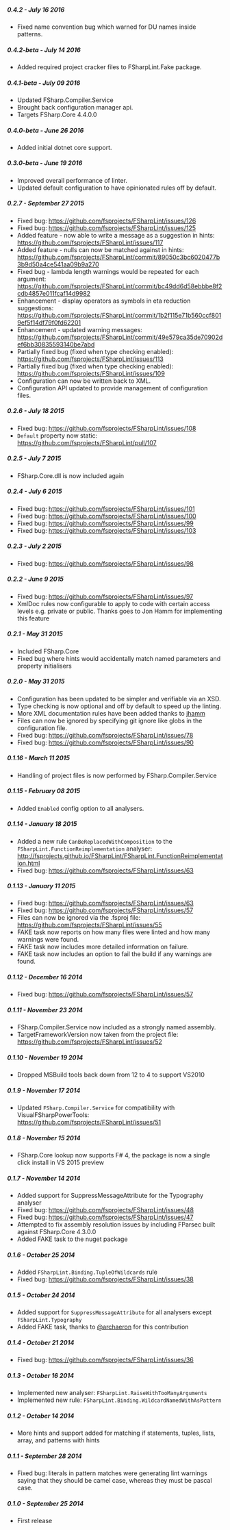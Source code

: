 ##### 0.4.2 - July 16 2016

* Fixed name convention bug which warned for DU names inside patterns.

##### 0.4.2-beta - July 14 2016

* Added required project cracker files to FSharpLint.Fake package.

##### 0.4.1-beta - July 09 2016

* Updated FSharp.Compiler.Service
* Brought back configuration manager api.
* Targets FSharp.Core 4.4.0.0

##### 0.4.0-beta - June 26 2016

* Added initial dotnet core support.

##### 0.3.0-beta - June 19 2016

* Improved overall performance of linter.
* Updated default configuration to have opinionated rules off by default.

##### 0.2.7 - September 27 2015

* Fixed bug: https://github.com/fsprojects/FSharpLint/issues/126
* Fixed bug: https://github.com/fsprojects/FSharpLint/issues/125
* Added feature - now able to write a message as a suggestion in hints: https://github.com/fsprojects/FSharpLint/issues/117
* Added feature - nulls can now be matched against in hints: https://github.com/fsprojects/FSharpLint/commit/89050c3bc6020477b3b9d50a4ce541aa09b9a270
* Fixed bug - lambda length warnings would be repeated for each argument: https://github.com/fsprojects/FSharpLint/commit/bc49dd6d58ebbbe8f2cdb4857e011fcaf14d9982
* Enhancement - display operators as symbols in eta reduction suggestions: https://github.com/fsprojects/FSharpLint/commit/1b2f115e71b560ccf8019ef5f14df79f0fd62201
* Enhancement - updated warning messages: https://github.com/fsprojects/FSharpLint/commit/49e579ca35de70902def6bb30835593140be7abd
* Partially fixed bug (fixed when type checking enabled): https://github.com/fsprojects/FSharpLint/issues/113
* Partially fixed bug (fixed when type checking enabled): https://github.com/fsprojects/FSharpLint/issues/109
* Configuration can now be written back to XML.
* Configuration API updated to provide management of configuration files.

##### 0.2.6 - July 18 2015

* Fixed bug: https://github.com/fsprojects/FSharpLint/issues/108
* `Default` property now static: https://github.com/fsprojects/FSharpLint/pull/107

##### 0.2.5 - July 7 2015

* FSharp.Core.dll is now included again

##### 0.2.4 - July 6 2015

* Fixed bug: https://github.com/fsprojects/FSharpLint/issues/101
* Fixed bug: https://github.com/fsprojects/FSharpLint/issues/100
* Fixed bug: https://github.com/fsprojects/FSharpLint/issues/99
* Fixed bug: https://github.com/fsprojects/FSharpLint/issues/103

##### 0.2.3 - July 2 2015

* Fixed bug: https://github.com/fsprojects/FSharpLint/issues/98

##### 0.2.2 - June 9 2015

* Fixed bug: https://github.com/fsprojects/FSharpLint/issues/97 
* XmlDoc rules now configurable to apply to code with certain access levels e.g. private or public. Thanks goes to Jon Hamm for implementing this feature

##### 0.2.1 - May 31 2015

* Included FSharp.Core 
* Fixed bug where hints would accidentally match named parameters and property initialisers

##### 0.2.0 - May 31 2015

* Configuration has been updated to be simpler and verifiable via an XSD.
* Type checking is now optional and off by default to speed up the linting.
* More XML documentation rules have been added thanks to [jhamm](https://github.com/jhamm)
* Files can now be ignored by specifying git ignore like globs in the configuration file.
* Fixed bug: https://github.com/fsprojects/FSharpLint/issues/78
* Fixed bug: https://github.com/fsprojects/FSharpLint/issues/90

##### 0.1.16 - March 11 2015

* Handling of project files is now performed by FSharp.Compiler.Service

##### 0.1.15 - February 08 2015

* Added `Enabled` config option to all analysers.

##### 0.1.14 - January 18 2015

* Added a new rule `CanBeReplacedWithComposition` to the `FSharpLint.FunctionReimplementation` analyser: http://fsprojects.github.io/FSharpLint/FSharpLint.FunctionReimplementation.html
* Fixed bug: https://github.com/fsprojects/FSharpLint/issues/63

##### 0.1.13 - January 11 2015

* Fixed bug: https://github.com/fsprojects/FSharpLint/issues/63
* Fixed bug: https://github.com/fsprojects/FSharpLint/issues/57
* Files can now be ignored via the .fsproj file: https://github.com/fsprojects/FSharpLint/issues/55
* FAKE task now reports on how many files were linted and how many warnings were found.
* FAKE task now includes more detailed information on failure.
* FAKE task now includes an option to fail the build if any warnings are found.

##### 0.1.12 - December 16 2014

* Fixed bug: https://github.com/fsprojects/FSharpLint/issues/57

##### 0.1.11 - November 23 2014

* FSharp.Compiler.Service now included as a strongly named assembly.
* TargetFrameworkVersion now taken from the project file: https://github.com/fsprojects/FSharpLint/issues/52

##### 0.1.10 - November 19 2014

* Dropped MSBuild tools back down from 12 to 4 to support VS2010

##### 0.1.9 - November 17 2014

* Updated `FSharp.Compiler.Service` for compatibility with VisualFSharpPowerTools: https://github.com/fsprojects/FSharpLint/issues/51

##### 0.1.8 - November 15 2014

* FSharp.Core lookup now supports F# 4, the package is now a single click install in VS 2015 preview

##### 0.1.7 - November 14 2014

* Added support for SuppressMessageAttribute for the Typography analyser
* Fixed bug: https://github.com/fsprojects/FSharpLint/issues/48
* Fixed bug: https://github.com/fsprojects/FSharpLint/issues/47
* Attempted to fix assembly resolution issues by including FParsec built against FSharp.Core 4.3.0.0
* Added FAKE task to the nuget package

##### 0.1.6 - October 25 2014

* Added `FSharpLint.Binding.TupleOfWildcards` rule
* Fixed bug: https://github.com/fsprojects/FSharpLint/issues/38

##### 0.1.5 - October 24 2014

* Added support for `SuppressMessageAttribute` for all analysers except `FSharpLint.Typography`
* Added FAKE task, thanks to [@archaeron](https://github.com/archaeron) for this contribution

##### 0.1.4 - October 21 2014

* Fixed bug: https://github.com/fsprojects/FSharpLint/issues/36

##### 0.1.3 - October 16 2014

* Implemented new analyser: `FSharpLint.RaiseWithTooManyArguments`
* Implemented new rule: `FSharpLint.Binding.WildcardNamedWithAsPattern`

##### 0.1.2 - October 14 2014

* More hints and support added for matching if statements, tuples, lists, array, and patterns with hints

##### 0.1.1 - September 28 2014

* Fixed bug: literals in pattern matches were generating lint warnings saying that they should be camel case, whereas they must be pascal case.

##### 0.1.0 - September 25 2014

* First release
